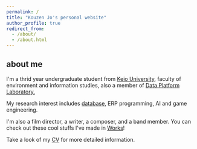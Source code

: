 ```yaml
---
permalink: /
title: "Kouzen Jo's personal website"
author_profile: true
redirect_from: 
  - /about/
  - /about.html
---
```


about me
------
I'm a thrid year undergraduate student from [Keio University](https://www.keio.ac.jp/ja), faculty of environment and information studies, also a member of [Data Platform Laboratory.](https://www.jasso.go.jp/ryugaku/scholarship_j/shoreihi/index.html)

My research interest includes [database](https://www.jasso.go.jp/ryugaku/scholarship_j/shoreihi/index.html), ERP programming, AI and game engineering.

I'm also a film director, a writer, a composer, and a band member. You can check out these cool stuffs I've made in [Works](/works/)!

Take a look of my [CV](/cv/) for more detailed information.
